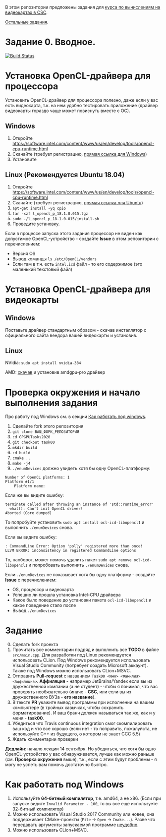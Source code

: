 В этом репозитории предложены задания для [курса по вычислениям на видеокартах в CSC](https://compscicenter.ru/courses/video_cards_computation/2020-autumn/).

[Остальные задания](https://github.com/GPGPUCourse/GPGPUTasks2020/).

# Задание 0. Вводное.

[![Build Status](https://travis-ci.com/GPGPUCourse/GPGPUTasks2020.svg?branch=task00)](https://travis-ci.com/GPGPUCourse/GPGPUTasks2020)

Установка OpenCL-драйвера для процессора
========================================

Установить OpenCL-драйвер для процессора полезно, даже если у вас есть видеокарта, т.к. на нем удобно тестировать приложение (драйвер видеокарты гораздо чаще может повиснуть вместе с ОС).

Windows
-------

1. Откройте https://software.intel.com/content/www/us/en/develop/tools/opencl-cpu-runtime.html
2. Скачайте (требует регистрацию, [прямая ссылка для Windows](http://registrationcenter-download.intel.com/akdlm/irc_nas/vcp/13794/opencl_runtime_18.1_x64_setup.msi))
3. Установите

Linux (Рекомендуется Ubuntu 18.04)
----------------------------------

1. Откройте https://software.intel.com/content/www/us/en/develop/tools/opencl-cpu-runtime.html
2. Скачайте (требует регистрацию, [прямая ссылка для Ubuntu](http://registrationcenter-download.intel.com/akdlm/irc_nas/vcp/15532/l_opencl_p_18.1.0.015.tgz))
3. ``apt-get install -yq cpio``
4. ``tar -xzf l_opencl_p_18.1.0.015.tgz``
5. ``sudo ./l_opencl_p_18.1.0.015/install.sh``
6. Проведите установку.

Если в процессе запуска этого задания процессор не виден как допустимое OpenCL-устройство - создайте **Issue** в этом репозитории с перечислением:

 - Версия OS
 - Вывод команды ``ls /etc/OpenCL/vendors``
 - Если там в т.ч. есть ``intel.icd`` файл - то его содержимое (это маленький текстовый файл)

Установка OpenCL-драйвера для видеокарты
========================================

Windows
-------

Поставьте драйвер стандартным образом - скачав инсталлятор с официального сайта вендора вашей видеокарты и установив.

Linux
-----

NVidia: ``sudo apt install nvidia-384``

AMD: [скачав](https://www.amd.com/en/support) и установив amdgpu-pro драйвер

Проверка окружения и начало выполнения задания
==============================================

Про работу под Windows см. в секции [Как работать под windows](#%D0%9A%D0%B0%D0%BA-%D1%80%D0%B0%D0%B1%D0%BE%D1%82%D0%B0%D1%82%D1%8C-%D0%BF%D0%BE%D0%B4-windows).

1. Сделайте fork этого репозитория
2. ``git clone ВАШ_ФОРК_РЕПОЗИТОРИЯ``
3. ``cd GPGPUTasks2020``
4. ``git checkout task00``
5. ``mkdir build``
6. ``cd build``
7. ``cmake ..``
8. ``make -j4``
9. ``./enumDevices`` должно увидеть хотя бы одну OpenCL-платформу:

```
Number of OpenCL platforms: 1
Platform #1/1
    Platform name: 
```

Если же вы видите ошибку:
```
terminate called after throwing an instance of 'std::runtime_error'
  what(): Can't init OpenCL driver!
Aborted (Core dumped)
```
То попробуйте установить ```sudo apt install ocl-icd-libopencl1``` и выполнить ``./enumDevices`` снова.

Если вы видите ошибку:
```
: CommandLine Error: Option 'polly' registered more than once!
LLVM ERROR: inconsistency in registered CommandLine options
```
То, наоборот, может помочь удалить пакет ```sudo apt remove ocl-icd-libopencl1``` и попробовать выполнить ``./enumDevices`` снова.

Если ``./enumDevices`` не показывает хотя бы одну платформу - создайте **Issue** с перечислением:

 - OS, процессор и видеокарта
 - Успешно ли прошла установка Intel-CPU драйвера
 - Какое было поведение до установки пакета ``ocl-icd-libopencl1`` и какое поведение стало после
 - Вывод ``./enumDevices``

Задание
=======

0. Сделать fork проекта
1. Прочитать все комментарии подряд и выполнить все **TODO** в файле ``src/main.cpp``. Для разработки под Linux рекомендуется использовать CLion. Под Windows рекомендуется использовать Visual Studio Community (потребует создать Microsoft аккаунт). Также под Windows можно использовать CLion+MSVC.
2. Отправить **Pull-request** с названием ```Task00 <Имя> <Фамилия> <Аффиляция>```. **Аффиляция** - например JetBrains/Yandex если вы из дружественной компании (а не студент) - чтобы я понимал, что вас проверять необязательно (иначе - **CSC**, или если вы из дружественного ВУЗа - **его название**).
3. В тексте **PR** укажите вывод программы при исполнении на вашем компьютере (в тройных кавычках, чтобы сохранить форматирование). И ваш бранч должен называться так же, как и у меня - **task00**.
4. Убедиться что Travis continuous integration смог скомпилировать ваш код и что все хорошо (если нет - то поправить, пожалуйста, не используйте C++ из будущего, о котором не знает GCC 5.5)
5. Ждать комментарии проверки

**Дедлайн**: начало лекции 14 сентября. Но убедиться, что хотя бы одно OpenCL-устройство у вас обнаруживается, лучше как можно раньше (см. **Проверка окружения** выше), т.к., если с этим будут проблемы - я могу не успеть вам помочь достаточно быстро.

Как работать под Windows
========================

1. Используйте **64-битный компилятор**, т.е. amd64, а не x86. (Если при запуске видите ``Invalid Parameter - 100``, то вы все еще используете 32-битный компилятор)
2. Можно использовать Visual Studio 2017 Community или новее, она поддерживает CMake-проекты (``File`` -> ``Open`` -> ``Cmake...``). Разве что передавать аргументы запускаемой программе [неудобно](https://docs.microsoft.com/en-us/cpp/ide/cmake-tools-for-visual-cpp?view=vs-2017#configure-cmake-debugging-sessions).
3. Можно использовать CLion+MSVC.
